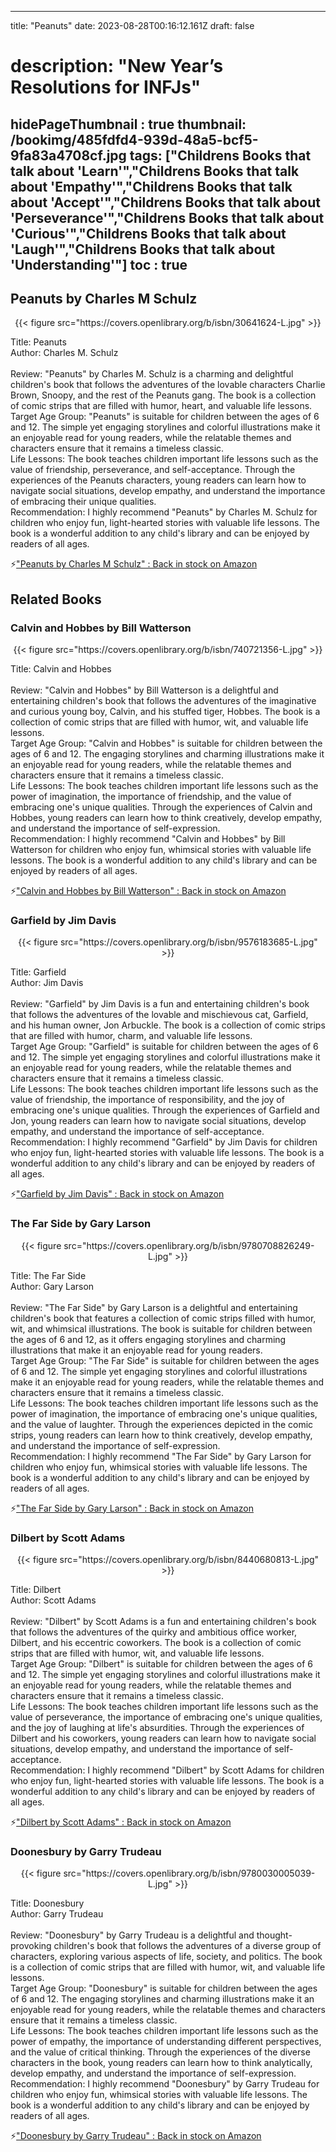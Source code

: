 
---
title: "Peanuts"
date: 2023-08-28T00:16:12.161Z
draft: false
# description: "New Year’s Resolutions for INFJs"
hidePageThumbnail : true
thumbnail: /bookimg/485fdfd4-939d-48a5-bcf5-9fa83a4708cf.jpg
tags: ["Childrens Books that talk about 'Learn'","Childrens Books that talk about 'Empathy'","Childrens Books that talk about 'Accept'","Childrens Books that talk about 'Perseverance'","Childrens Books that talk about 'Curious'","Childrens Books that talk about 'Laugh'","Childrens Books that talk about 'Understanding'"]
toc : true
---
## Peanuts by Charles M Schulz

<center>
{{< figure src="https://covers.openlibrary.org/b/isbn/30641624-L.jpg" >}}
</center>

Title: Peanuts</br>
Author: Charles M. Schulz</br></br>
Review: "Peanuts" by Charles M. Schulz is a charming and delightful children's book that follows the adventures of the lovable characters Charlie Brown, Snoopy, and the rest of the Peanuts gang. The book is a collection of comic strips that are filled with humor, heart, and valuable life lessons.</br>
Target Age Group: "Peanuts" is suitable for children between the ages of 6 and 12. The simple yet engaging storylines and colorful illustrations make it an enjoyable read for young readers, while the relatable themes and characters ensure that it remains a timeless classic.</br>
Life Lessons: The book teaches children important life lessons such as the value of friendship, perseverance, and self-acceptance. Through the experiences of the Peanuts characters, young readers can learn how to navigate social situations, develop empathy, and understand the importance of embracing their unique qualities.</br>
Recommendation: I highly recommend "Peanuts" by Charles M. Schulz for children who enjoy fun, light-hearted stories with valuable life lessons. The book is a wonderful addition to any child's library and can be enjoyed by readers of all ages.</br>

<p>⚡<a id="aflink" href="https://www.amazon.com/gp/search?ie=UTF8&tag=klayu00-20&linkCode=ur2&linkId=6639bed89a8ad8dd2705e40644eb43d3&camp=1789&creative=9325&index=books&keywords=Peanuts by Charles M Schulz" class="one" target="_blank" title='"Peanuts by Charles M Schulz" : Back in stock on Amazon'>"Peanuts by Charles M Schulz" : Back in stock on Amazon</a></p>

## Related Books
### Calvin and Hobbes by Bill Watterson
<center>
{{< figure src="https://covers.openlibrary.org/b/isbn/740721356-L.jpg" >}}
</center>

Title: Calvin and Hobbes</br></br>
Review: "Calvin and Hobbes" by Bill Watterson is a delightful and entertaining children's book that follows the adventures of the imaginative and curious young boy, Calvin, and his stuffed tiger, Hobbes. The book is a collection of comic strips that are filled with humor, wit, and valuable life lessons.</br>
Target Age Group: "Calvin and Hobbes" is suitable for children between the ages of 6 and 12. The engaging storylines and charming illustrations make it an enjoyable read for young readers, while the relatable themes and characters ensure that it remains a timeless classic.</br>
Life Lessons: The book teaches children important life lessons such as the power of imagination, the importance of friendship, and the value of embracing one's unique qualities. Through the experiences of Calvin and Hobbes, young readers can learn how to think creatively, develop empathy, and understand the importance of self-expression.</br>
Recommendation: I highly recommend "Calvin and Hobbes" by Bill Watterson for children who enjoy fun, whimsical stories with valuable life lessons. The book is a wonderful addition to any child's library and can be enjoyed by readers of all ages.</br>

<p>⚡<a id="aflink" href="https://www.amazon.com/gp/search?ie=UTF8&tag=klayu00-20&linkCode=ur2&linkId=6639bed89a8ad8dd2705e40644eb43d3&camp=1789&creative=9325&index=books&keywords=Calvin and Hobbes by Bill Watterson" class="one" target="_blank" title='"Calvin and Hobbes by Bill Watterson" : Back in stock on Amazon'>"Calvin and Hobbes by Bill Watterson" : Back in stock on Amazon</a></p>

### Garfield by Jim Davis
<center>
{{< figure src="https://covers.openlibrary.org/b/isbn/9576183685-L.jpg" >}}
</center>

Title: Garfield</br>
Author: Jim Davis</br></br>
Review: "Garfield" by Jim Davis is a fun and entertaining children's book that follows the adventures of the lovable and mischievous cat, Garfield, and his human owner, Jon Arbuckle. The book is a collection of comic strips that are filled with humor, charm, and valuable life lessons.</br>
Target Age Group: "Garfield" is suitable for children between the ages of 6 and 12. The simple yet engaging storylines and colorful illustrations make it an enjoyable read for young readers, while the relatable themes and characters ensure that it remains a timeless classic.</br>
Life Lessons: The book teaches children important life lessons such as the value of friendship, the importance of responsibility, and the joy of embracing one's unique qualities. Through the experiences of Garfield and Jon, young readers can learn how to navigate social situations, develop empathy, and understand the importance of self-acceptance.</br>
Recommendation: I highly recommend "Garfield" by Jim Davis for children who enjoy fun, light-hearted stories with valuable life lessons. The book is a wonderful addition to any child's library and can be enjoyed by readers of all ages.</br>

<p>⚡<a id="aflink" href="https://www.amazon.com/gp/search?ie=UTF8&tag=klayu00-20&linkCode=ur2&linkId=6639bed89a8ad8dd2705e40644eb43d3&camp=1789&creative=9325&index=books&keywords=Garfield by Jim Davis" class="one" target="_blank" title='"Garfield by Jim Davis" : Back in stock on Amazon'>"Garfield by Jim Davis" : Back in stock on Amazon</a></p>

### The Far Side by Gary Larson
<center>
{{< figure src="https://covers.openlibrary.org/b/isbn/9780708826249-L.jpg" >}}
</center>

Title: The Far Side</br>
Author: Gary Larson</br></br>
Review: "The Far Side" by Gary Larson is a delightful and entertaining children's book that features a collection of comic strips filled with humor, wit, and whimsical illustrations. The book is suitable for children between the ages of 6 and 12, as it offers engaging storylines and charming illustrations that make it an enjoyable read for young readers.</br>
Target Age Group: "The Far Side" is suitable for children between the ages of 6 and 12. The simple yet engaging storylines and colorful illustrations make it an enjoyable read for young readers, while the relatable themes and characters ensure that it remains a timeless classic.</br>
Life Lessons: The book teaches children important life lessons such as the power of imagination, the importance of embracing one's unique qualities, and the value of laughter. Through the experiences depicted in the comic strips, young readers can learn how to think creatively, develop empathy, and understand the importance of self-expression.</br>
Recommendation: I highly recommend "The Far Side" by Gary Larson for children who enjoy fun, whimsical stories with valuable life lessons. The book is a wonderful addition to any child's library and can be enjoyed by readers of all ages.</br>

<p>⚡<a id="aflink" href="https://www.amazon.com/gp/search?ie=UTF8&tag=klayu00-20&linkCode=ur2&linkId=6639bed89a8ad8dd2705e40644eb43d3&camp=1789&creative=9325&index=books&keywords=The Far Side by Gary Larson" class="one" target="_blank" title='"The Far Side by Gary Larson" : Back in stock on Amazon'>"The Far Side by Gary Larson" : Back in stock on Amazon</a></p>

### Dilbert by Scott Adams
<center>
{{< figure src="https://covers.openlibrary.org/b/isbn/8440680813-L.jpg" >}}
</center>

Title: Dilbert</br>
Author: Scott Adams</br></br>
Review: "Dilbert" by Scott Adams is a fun and entertaining children's book that follows the adventures of the quirky and ambitious office worker, Dilbert, and his eccentric coworkers. The book is a collection of comic strips that are filled with humor, wit, and valuable life lessons.</br>
Target Age Group: "Dilbert" is suitable for children between the ages of 6 and 12. The simple yet engaging storylines and colorful illustrations make it an enjoyable read for young readers, while the relatable themes and characters ensure that it remains a timeless classic.</br>
Life Lessons: The book teaches children important life lessons such as the value of perseverance, the importance of embracing one's unique qualities, and the joy of laughing at life's absurdities. Through the experiences of Dilbert and his coworkers, young readers can learn how to navigate social situations, develop empathy, and understand the importance of self-acceptance.</br>
Recommendation: I highly recommend "Dilbert" by Scott Adams for children who enjoy fun, light-hearted stories with valuable life lessons. The book is a wonderful addition to any child's library and can be enjoyed by readers of all ages.</br>

<p>⚡<a id="aflink" href="https://www.amazon.com/gp/search?ie=UTF8&tag=klayu00-20&linkCode=ur2&linkId=6639bed89a8ad8dd2705e40644eb43d3&camp=1789&creative=9325&index=books&keywords=Dilbert by Scott Adams" class="one" target="_blank" title='"Dilbert by Scott Adams" : Back in stock on Amazon'>"Dilbert by Scott Adams" : Back in stock on Amazon</a></p>

### Doonesbury by Garry Trudeau
<center>
{{< figure src="https://covers.openlibrary.org/b/isbn/9780030005039-L.jpg" >}}
</center>

Title: Doonesbury</br>
Author: Garry Trudeau</br></br>
Review: "Doonesbury" by Garry Trudeau is a delightful and thought-provoking children's book that follows the adventures of a diverse group of characters, exploring various aspects of life, society, and politics. The book is a collection of comic strips that are filled with humor, wit, and valuable life lessons.</br>
Target Age Group: "Doonesbury" is suitable for children between the ages of 6 and 12. The engaging storylines and charming illustrations make it an enjoyable read for young readers, while the relatable themes and characters ensure that it remains a timeless classic.</br>
Life Lessons: The book teaches children important life lessons such as the power of empathy, the importance of understanding different perspectives, and the value of critical thinking. Through the experiences of the diverse characters in the book, young readers can learn how to think analytically, develop empathy, and understand the importance of self-expression.</br>
Recommendation: I highly recommend "Doonesbury" by Garry Trudeau for children who enjoy fun, whimsical stories with valuable life lessons. The book is a wonderful addition to any child's library and can be enjoyed by readers of all ages.</br>

<p>⚡<a id="aflink" href="https://www.amazon.com/gp/search?ie=UTF8&tag=klayu00-20&linkCode=ur2&linkId=6639bed89a8ad8dd2705e40644eb43d3&camp=1789&creative=9325&index=books&keywords=Doonesbury by Garry Trudeau" class="one" target="_blank" title='"Doonesbury by Garry Trudeau" : Back in stock on Amazon'>"Doonesbury by Garry Trudeau" : Back in stock on Amazon</a></p>
